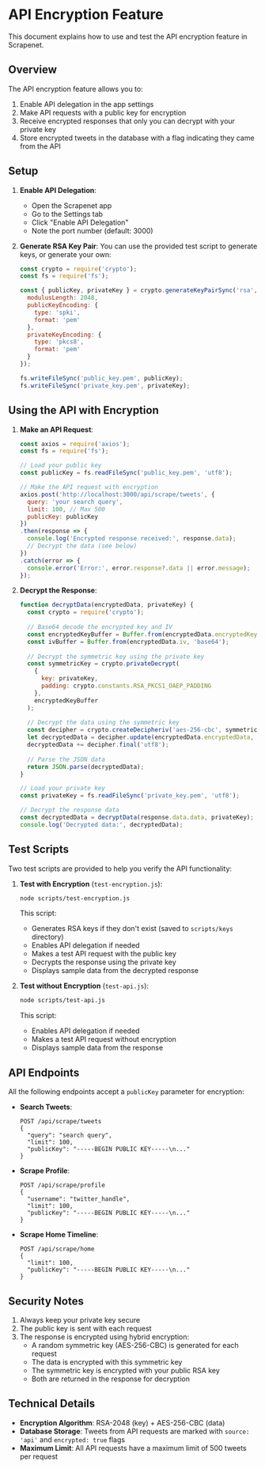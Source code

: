 # API Encryption Feature

This document explains how to use and test the API encryption feature in Scrapenet.

## Overview

The API encryption feature allows you to:

1. Enable API delegation in the app settings
2. Make API requests with a public key for encryption
3. Receive encrypted responses that only you can decrypt with your private key
4. Store encrypted tweets in the database with a flag indicating they came from the API

## Setup

1. **Enable API Delegation**:
   - Open the Scrapenet app
   - Go to the Settings tab
   - Click "Enable API Delegation"
   - Note the port number (default: 3000)

2. **Generate RSA Key Pair**:
   You can use the provided test script to generate keys, or generate your own:

   ```javascript
   const crypto = require('crypto');
   const fs = require('fs');

   const { publicKey, privateKey } = crypto.generateKeyPairSync('rsa', {
     modulusLength: 2048,
     publicKeyEncoding: {
       type: 'spki',
       format: 'pem'
     },
     privateKeyEncoding: {
       type: 'pkcs8',
       format: 'pem'
     }
   });

   fs.writeFileSync('public_key.pem', publicKey);
   fs.writeFileSync('private_key.pem', privateKey);
   ```

## Using the API with Encryption

1. **Make an API Request**:
   
   ```javascript
   const axios = require('axios');
   const fs = require('fs');

   // Load your public key
   const publicKey = fs.readFileSync('public_key.pem', 'utf8');

   // Make the API request with encryption
   axios.post('http://localhost:3000/api/scrape/tweets', {
     query: 'your search query',
     limit: 100, // Max 500
     publicKey: publicKey
   })
   .then(response => {
     console.log('Encrypted response received:', response.data);
     // Decrypt the data (see below)
   })
   .catch(error => {
     console.error('Error:', error.response?.data || error.message);
   });
   ```

2. **Decrypt the Response**:

   ```javascript
   function decryptData(encryptedData, privateKey) {
     const crypto = require('crypto');
     
     // Base64 decode the encrypted key and IV
     const encryptedKeyBuffer = Buffer.from(encryptedData.encryptedKey, 'base64');
     const ivBuffer = Buffer.from(encryptedData.iv, 'base64');
     
     // Decrypt the symmetric key using the private key
     const symmetricKey = crypto.privateDecrypt(
       {
         key: privateKey,
         padding: crypto.constants.RSA_PKCS1_OAEP_PADDING
       },
       encryptedKeyBuffer
     );
     
     // Decrypt the data using the symmetric key
     const decipher = crypto.createDecipheriv('aes-256-cbc', symmetricKey, ivBuffer);
     let decryptedData = decipher.update(encryptedData.encryptedData, 'base64', 'utf8');
     decryptedData += decipher.final('utf8');
     
     // Parse the JSON data
     return JSON.parse(decryptedData);
   }

   // Load your private key
   const privateKey = fs.readFileSync('private_key.pem', 'utf8');
   
   // Decrypt the response data
   const decryptedData = decryptData(response.data.data, privateKey);
   console.log('Decrypted data:', decryptedData);
   ```

## Test Scripts

Two test scripts are provided to help you verify the API functionality:

1. **Test with Encryption** (`test-encryption.js`):
   ```bash
   node scripts/test-encryption.js
   ```
   This script:
   - Generates RSA keys if they don't exist (saved to `scripts/keys` directory)
   - Enables API delegation if needed
   - Makes a test API request with the public key
   - Decrypts the response using the private key
   - Displays sample data from the decrypted response

2. **Test without Encryption** (`test-api.js`):
   ```bash
   node scripts/test-api.js
   ```
   This script:
   - Enables API delegation if needed
   - Makes a test API request without encryption
   - Displays sample data from the response

## API Endpoints

All the following endpoints accept a `publicKey` parameter for encryption:

- **Search Tweets**:
  ```
  POST /api/scrape/tweets
  {
    "query": "search query",
    "limit": 100,
    "publicKey": "-----BEGIN PUBLIC KEY-----\n..."
  }
  ```

- **Scrape Profile**:
  ```
  POST /api/scrape/profile
  {
    "username": "twitter_handle",
    "limit": 100,
    "publicKey": "-----BEGIN PUBLIC KEY-----\n..."
  }
  ```

- **Scrape Home Timeline**:
  ```
  POST /api/scrape/home
  {
    "limit": 100,
    "publicKey": "-----BEGIN PUBLIC KEY-----\n..."
  }
  ```

## Security Notes

1. Always keep your private key secure
2. The public key is sent with each request
3. The response is encrypted using hybrid encryption:
   - A random symmetric key (AES-256-CBC) is generated for each request
   - The data is encrypted with this symmetric key
   - The symmetric key is encrypted with your public RSA key
   - Both are returned in the response for decryption

## Technical Details

- **Encryption Algorithm**: RSA-2048 (key) + AES-256-CBC (data)
- **Database Storage**: Tweets from API requests are marked with `source: 'api'` and `encrypted: true` flags
- **Maximum Limit**: All API requests have a maximum limit of 500 tweets per request 